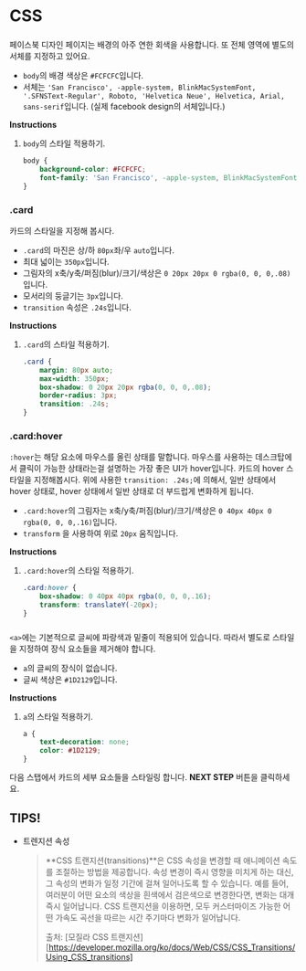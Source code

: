 # CSS
### <body>
페이스북 디자인 페이지는 배경의 아주 연한 회색을 사용합니다. 또 전체 영역에 별도의 서체를 지정하고 있어요.
* `body`의 배경 색상은 `#FCFCFC`입니다.
* 서체는 `'San Francisco', -apple-system, BlinkMacSystemFont, '.SFNSText-Regular', Roboto, 'Helvetica Neue', Helvetica, Arial, sans-serif`입니다. (실제 facebook design의 서체입니다.)


**Instructions**
1. `body`의 스타일 적용하기. 
    ```css
    body {
    	background-color: #FCFCFC;
    	font-family: 'San Francisco', -apple-system, BlinkMacSystemFont, '.SFNSText-Regular', Roboto, 'Helvetica Neue', Helvetica, Arial, sans-serif;
    }
    ```



### .card
카드의 스타일을 지정해 봅시다.  

* `.card`의 마진은 상/하 `80px`좌/우 `auto`입니다.
* 최대 넓이는 `350px`입니다.
* 그림자의 x축/y축/퍼짐(blur)/크기/색상은 `0 20px 20px 0 rgba(0, 0, 0,.08)`입니다. 
* 모서리의 둥글기는 `3px`입니다.
* `transition` 속성은 `.24s`입니다.


**Instructions**
1. `.card`의 스타일 적용하기.
    ```css
    .card {
    	margin: 80px auto;
    	max-width: 350px;
    	box-shadow: 0 20px 20px rgba(0, 0, 0,.08);
        border-radius: 3px;
    	transition: .24s;
    }
    ```



### .card:hover
`:hover`는 해당 요소에 마우스를 올린 상태를 말합니다. 마우스를 사용하는 데스크탑에서 클릭이 가능한 상태라는걸 설명하는 가장 좋은 UI가 hover입니다. 카드의 hover 스타일을 지정해봅시다. 위에 사용한 `transition: .24s;`에 의해서, 일반 상태에서 hover 상태로, hover 상태에서 일반 상태로 더 부드럽게 변화하게 됩니다.

* `.card:hover`의 그림자는 x축/y축/퍼짐(blur)/크기/색상은 `0 40px 40px 0 rgba(0, 0, 0,.16)`입니다.
* `transform` 을 사용하여 위로 `20px` 움직입니다.


**Instructions**
1. `.card:hover`의 스타일 적용하기.
    ```css
    .card:hover {
    	box-shadow: 0 40px 40px rgba(0, 0, 0,.16);
    	transform: translateY(-20px);
    }
    ```



### <a>
`<a>`에는 기본적으로 글씨에 파랑색과 밑줄이 적용되어 있습니다. 따라서 별도로 스타일을 지정하여 장식 요소들을 제거해야 합니다. 

* `a`의 글씨의 장식이 없습니다.
* 글씨 색상은 `#1D2129`입니다.

**Instructions**
1. `a`의 스타일 적용하기.
    ```css
    a {
    	text-decoration: none;
    	color: #1D2129;
    }
    ```





다음 스탭에서 카드의 세부 요소들을 스타일링 합니다. **NEXT STEP** 버튼을 클릭하세요.





## TIPS!

- 트렌지션 속성

  > **CSS 트랜지션(transitions)**은 CSS 속성을 변경할 때 애니메이션 속도를 조절하는 방법을 제공합니다. 속성 변경이 즉시 영향을 미치게 하는 대신, 그 속성의 변화가 일정 기간에 걸쳐 일어나도록 할 수 있습니다. 예를 들어, 여러분이 어떤 요소의 색상을 흰색에서 검은색으로 변경한다면, 변화는 대개 즉시 일어납니다. CSS 트랜지션을 이용하면, 모두 커스터마이즈 가능한 어떤 가속도 곡선을 따르는 시간 주기마다 변화가 일어납니다.
  >
  > 출처: [모질라 CSS 트랜지션][https://developer.mozilla.org/ko/docs/Web/CSS/CSS_Transitions/Using_CSS_transitions]